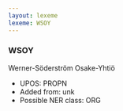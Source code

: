 ```yaml
---
layout: lexeme
lexeme: WSOY
---
```


###  WSOY

Werner-Söderström Osake-Yhtiö
* UPOS:  PROPN
* Added from:  unk
* Possible NER class:  ORG

